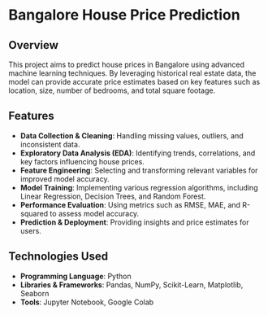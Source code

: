 # Bangalore House Price Prediction

## Overview
This project aims to predict house prices in Bangalore using advanced machine learning techniques. By leveraging historical real estate data, the model can provide accurate price estimates based on key features such as location, size, number of bedrooms, and total square footage.

## Features
- **Data Collection & Cleaning**: Handling missing values, outliers, and inconsistent data.
- **Exploratory Data Analysis (EDA)**: Identifying trends, correlations, and key factors influencing house prices.
- **Feature Engineering**: Selecting and transforming relevant variables for improved model accuracy.
- **Model Training**: Implementing various regression algorithms, including Linear Regression, Decision Trees, and Random Forest.
- **Performance Evaluation**: Using metrics such as RMSE, MAE, and R-squared to assess model accuracy.
- **Prediction & Deployment**: Providing insights and price estimates for users.

## Technologies Used
- **Programming Language**: Python
- **Libraries & Frameworks**: Pandas, NumPy, Scikit-Learn, Matplotlib, Seaborn
- **Tools**: Jupyter Notebook, Google Colab
